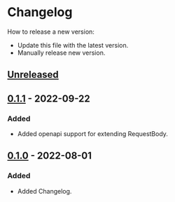 # Changelog
How to release a new version:
- Update this file with the latest version.
- Manually release new version.

## [Unreleased]

## [0.1.1] - 2022-09-22
### Added
- Added openapi support for extending RequestBody.

## [0.1.0] - 2022-08-01
### Added
- Added Changelog.

[Unreleased]: https://github.com/strvcom/strv-backend-go-tea/compare/v0.1.1...HEAD
[0.1.1]: https://github.com/strvcom/strv-backend-go-tea/releases/tag/v0.1.1
[0.1.0]: https://github.com/strvcom/strv-backend-go-tea/releases/tag/v0.1.0
